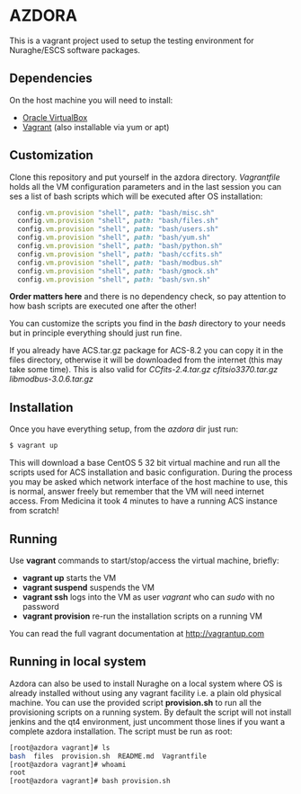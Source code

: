 # AZDORA

This is a vagrant project used to setup the testing environment for Nuraghe/ESCS software packages. 

## Dependencies

On the host machine you will need to install:

  * [Oracle VirtualBox](https://www.virtualbox.org/)
  * [Vagrant](https://www.vagrantup.com/) (also installable via yum or apt)

## Customization

Clone this repository and put yourself in the azdora directory. 
*Vagrantfile* holds all the VM configuration parameters and in the last
session you can ses a list of bash scripts which will be executed after
OS installation:

```ruby
  config.vm.provision "shell", path: "bash/misc.sh"
  config.vm.provision "shell", path: "bash/files.sh"
  config.vm.provision "shell", path: "bash/users.sh"
  config.vm.provision "shell", path: "bash/yum.sh"
  config.vm.provision "shell", path: "bash/python.sh"
  config.vm.provision "shell", path: "bash/ccfits.sh"
  config.vm.provision "shell", path: "bash/modbus.sh"
  config.vm.provision "shell", path: "bash/gmock.sh"
  config.vm.provision "shell", path: "bash/svn.sh"
```

**Order matters here** and there is no dependency check, so pay attention
to how bash scripts are executed one after the other! 

You can customize the scripts you find in
the *bash* directory to your needs but in principle everything
should just run fine.

If you already have ACS.tar.gz package for ACS-8.2 you can copy it in the files directory, otherwise it will be downloaded from the internet (this may take some time). This is also valid for *CCfits-2.4.tar.gz  cfitsio3370.tar.gz libmodbus-3.0.6.tar.gz*

## Installation

Once you have everything setup, from the *azdora* dir just run:

```bash
$ vagrant up 
```

This will download a base CentOS 5 32 bit virtual machine and run all the scripts used for ACS installation and basic configuration.
During the process you may be asked which network interface of the host machine to use, this is normal, answer freely but remember that the VM will need internet access. From Medicina it took 4 minutes to have a running ACS instance from scratch!

## Running

Use **vagrant** commands to start/stop/access the virtual machine, briefly:

  * **vagrant up** starts the VM
  * **vagrant suspend** suspends the VM
  * **vagrant ssh** logs into the VM as user *vagrant* who can *sudo* with no password
  * **vagrant provision** re-run the installation scripts on a running VM

You can read the full vagrant documentation at http://vagrantup.com

## Running in local system
Azdora can also be used to install Nuraghe on a local system where OS is already installed without using
any vagrant facility i.e. a plain old physical machine.
You can use the provided script  **provision.sh** to run all the provisioning scripts on a running system. By default the script will not install jenkins and the qt4 environment, just uncomment those lines if you want a complete azdora installation. 
The script must be run as root:

```bash
[root@azdora vagrant]# ls
bash  files  provision.sh  README.md  Vagrantfile
[root@azdora vagrant]# whoami
root
[root@azdora vagrant]# bash provision.sh 
```



